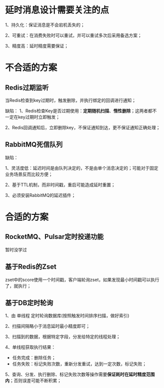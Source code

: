 

# 延时消息设计需要关注的点

1、持久化：保证消息是不会宕机丢失的；

2、可重试：在消费失败时可以重试，并可以重试多次后采用备选方案；

3、精度高：延时精度需要保证；


# 不合适的方案

## Redis过期监听

当Redis检查到key过期时，触发删除，并执行绑定的回调进行通知；

缺陷：
1、Redis检查Key是否过期使用：**定期随机扫描**、**惰性删除**；这两者都不一定在key过期时立即触发；

2、Redis回调通知后，立即删除key，不保证通知到达，更不保证通知正确处理；

## RabbitMQ死信队列
缺陷：

1、灵活度低：延迟时间是由队列决定的，不是由单个消息决定的；可能对于固定业务场景反而比较方便；

2、基于TTL机制，而非时间戳，重启可能造成延时重置；

3、必须安装RabbitMQ的延迟插件；

# 合适的方案

## RocketMQ、Pulsar定时投递功能
暂时没学过

## 基于Redis的Zset

zset中的score使用一个时间戳，客户端轮询zset，如果发现最小时间戳可以执行了，就执行；

## 基于DB定时轮询

1、由 单线程 定时轮询数据库(按照触发时间排序扫描，做好索引)

2、扫描间隔略小于消息延时最小精度即可；

3、扫描到的数据，根据特定字段，分发给特定的线程处理；

4、单线程获取执行结果：
- 任务完成：删除任务；
- 任务失败：标记失败次数，重新分发重试，达到一定次数，标记失败；

5、查询、分发、执行删除、标记失败次数等操作需要**保证耗时在延时精度范围内**；否则误差可能不断积累；